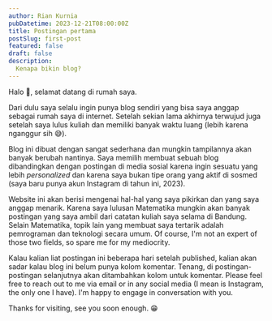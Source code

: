 ```yaml
---
author: Rian Kurnia
pubDatetime: 2023-12-21T08:00:00Z
title: Postingan pertama
postSlug: first-post
featured: false
draft: false
description:
  Kenapa bikin blog?
---
```


Halo 👋, selamat datang di rumah saya.

Dari dulu saya selalu ingin punya blog sendiri yang bisa saya anggap sebagai rumah saya di internet. Setelah sekian lama akhirnya terwujud juga setelah saya lulus kuliah dan memiliki banyak waktu luang (lebih karena nganggur sih 😅). 

Blog ini dibuat dengan sangat sederhana dan mungkin tampilannya akan banyak berubah nantinya. Saya memilih membuat sebuah blog dibandingkan dengan postingan di media sosial karena ingin sesuatu yang lebih *personalized* dan karena saya bukan tipe orang yang aktif di sosmed (saya baru punya akun Instagram di tahun ini, 2023).

Website ini akan berisi mengenai hal-hal yang saya pikirkan dan yang saya anggap menarik. Karena saya lulusan Matematika mungkin akan banyak postingan yang saya ambil dari catatan kuliah saya selama di Bandung. Selain Matematika, topik lain yang membuat saya tertarik adalah pemrograman dan teknologi secara umum. Of course, I'm not an expert of those two fields, so spare me for my mediocrity.

Kalau kalian liat postingan ini beberapa hari setelah published, kalian akan sadar kalau blog ini belum punya kolom komentar. Tenang, di postingan-postingan selanjutnya akan ditambahkan kolom untuk komentar. Please feel free to reach out to me via email or in any social media (I mean is Instagram, the only one I have). I'm happy to engage in conversation with you.

Thanks for visiting, see you soon enough. 😁

